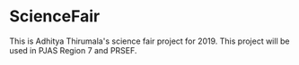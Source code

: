 # ScienceFair
This is Adhitya Thirumala's science fair project for 2019. This project will be used in PJAS Region 7 and PRSEF.
